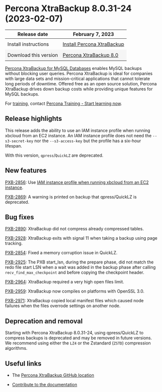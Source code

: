 # Percona XtraBackup 8.0.31-24 (2023-02-07)

<style>
    table {
        width=50%';
        font-family: Chivo, Colfax, Franziska, Helvetica, Arial, sans-serif;
    }
    table td {
        border: 0px;
        padding: 8px;
    }
    tr:nth-child(even){
        background-color:#f5f5f5
    }
</style>

| Release date | February 7, 2023 |
|---|---|
| Install instructions | [Install Percona XtraBackup](https://www.percona.com/doc/percona-xtrabackup/8.0/installation.html) |
| Download this version | [Percona XtraBackup 8.0](https://www.percona.com/downloads/Percona-XtraBackup-LATEST/) |

[Percona XtraBackup for MySQL Databases](https://www.percona.com/software/mysql-database/percona-xtrabackup) enables MySQL backups without blocking user queries. Percona XtraBackup is ideal for companies with large data sets and mission-critical applications that cannot tolerate long periods of downtime. Offered free as an open source solution, Percona XtraBackup drives down backup costs while providing unique features for MySQL backups.

For [training](https://www.percona.com/training), contact [Percona Training - Start learning now](https://learn.percona.com/contact-me).

## Release highlights

This release adds the ability to use an IAM instance profile when running xbcloud from an EC2 instance. An IAM instance profile does not need the `--s3-secret-key` nor the `--s3-access-key` but the profile has a six-hour lifespan.

With this version, `qpress`/`QuickLZ` are deprecated. 

## New features

[PXB-2856](https://jira.percona.com/browse/PXB-2856): Use [IAM instance profile when running xbcloud from an EC2 instance](../../xbcloud/xbcloud-iam-profile.md).

[PXB-2869](https://jira.percona.com/browse/PXB-2869): A warning is printed on backup that qpress/QuickLZ is deprecated.

## Bug fixes

[PXB-2890](https://jira.percona.com/browse/PXB-2890): XtraBackup did not compress already compressed tables.

[PXB-2928](https://jira.percona.com/browse/PXB-2928): XtraBackup exits with signal 11 when taking a backup using page tracking.

[PXB-2854](https://jira.percona.com/browse/PXB-2854): Fixed a memory corruption issue in QuickLZ.

[PXB-2925](https://jira.percona.com/browse/PXB-2925): The PXB start_lsn, during the prepare phase, did not match the redo file start LSN when a wait was added in the backup phase after calling `recv_find_max_checkpoint` and before copying the checkpoint header.

[PXB-2964](https://jira.percona.com/browse/PXB-2964): XtraBackup required a very high open files limit.

[PXB-2959](https://jira.percona.com/browse/PXB-2959): XtraBackup now compiles on platforms with OpenSSL 3.0.

[PXB-2971](https://jira.percona.com/browse/PXB-2971): XtraBackup copied local manifest files which caused node failures when the files overrode settings on another node.

## Deprecation and removal

Starting with Percona XtraBackup 8.0.31-24, using qpress/QuickLZ to compress backups is deprecated and may be removed in future versions. We recommend using either the `LZ4` or the Zstandard (`ZSTD`) compression algorithms.

## Useful links

* The [Percona XtraBackup GitHub location](https://github.com/percona/percona-xtrabackup)

* [Contribute to the documentation](https://github.com/percona/pxb-docs/blob/8.0/contributing.md)

